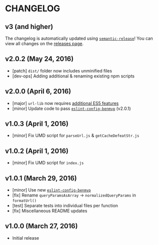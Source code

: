 # CHANGELOG

## v3 (and higher)

The changelog is automatically updated using [`semantic-release`](https://github.com/semantic-release/semantic-release)! You can view all changes on the [releases page](https://github.com/benmvp/benmvp-cli/releases).

## v2.0.2 (May 24, 2016)
- [patch] `dist/` folder now includes unminified files
- [dev-ops] Adding additional & renaming existing npm scripts

## v2.0.0 (April 6, 2016)
- [major] `url-lib` now requires [additional ES5 features](./#polyfills-needed-to-support-older-browsers)
- [minor] Update code to pass [`eslint-config-benmvp`](https://github.com/benmvp/eslint-config-benmvp) (v2.0.1)

## v1.0.3 (April 1, 2016)
- [minor] Fix UMD script for `parseUrl.js` & `getCacheDefeatStr.js`

## v1.0.2 (April 1, 2016)
- [minor] Fix UMD script for `index.js`

## v1.0.1 (March 29, 2016)
- [minor] Use new [`eslint-config-benmvp`](https://github.com/benmvp/eslint-config-benmvp)
- [fix] Rename `queryParamsAsArray` -> `normalizedQueryParams` in `formatUrl()`
- [test] Separate tests into individual files per function
- [fix] Miscellaneous README updates

## v1.0.0 (March 27, 2016)
- Initial release
